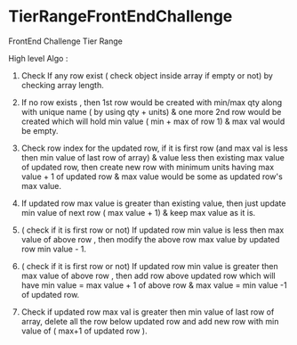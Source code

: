 # TierRangeFrontEndChallenge
FrontEnd Challenge Tier Range

High level Algo : 

1. Check If any row exist ( check object inside array if empty or not) by checking array length.

2. If no row exists , then 1st row would be created with min/max qty along with unique name ( by using qty + units) & one more 2nd row would be created which will hold min value ( min + max of row 1) & max val would be empty.

3. Check row index for the updated row, if it is first row (and max val is less then min value of last row of array) & value less then existing max value of updated row, then create new row with minimum units having max value + 1 of updated row & max value would be some as updated row's max value.

4. If updated row max value is greater than existing value, then just update min value of next row ( max value + 1) & keep max value as it is.

5. ( check if it is first row or not) If updated row min value is less then max value of above row , then modify the above row max value by updated row min value - 1.

6. ( check if it is first row or not) If updated row min value is greater then max value of above row , then add row above updated row which will have min value = max value + 1 of above row & max value = min value -1 of updated row.

7. Check if updated row max val is greater then min value of last row of array, delete all the row below updated row and add new row with min value of ( max+1 of updated row ).
